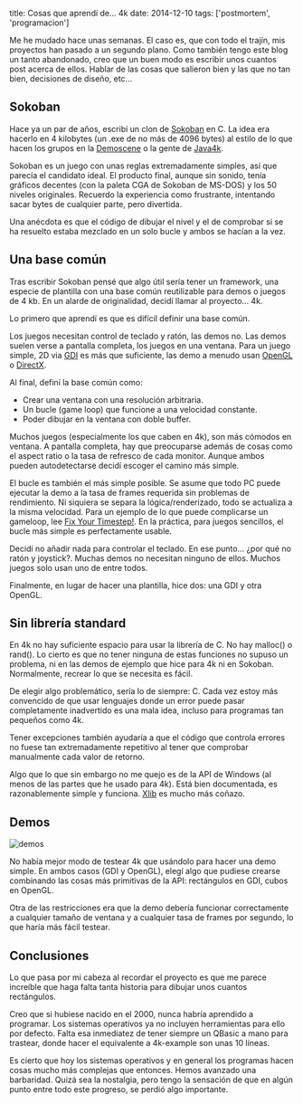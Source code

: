 title: Cosas que aprendí de... 4k
date: 2014-12-10
tags: ['postmortem', 'programacion']

Me he mudado hace unas semanas. El caso es, que con todo el trajín, mis proyectos
han pasado a un segundo plano. Como también tengo este blog un tanto abandonado,
creo que un buen modo es escribir unos cuantos post acerca de ellos. Hablar de las
cosas que salieron bien y las que no tan bien, decisiones de diseño, etc...

## Sokoban

Hace ya un par de años, escribí un clon de [Sokoban][] en C. La idea era hacerlo
en 4 kilobytes (un .exe de no más de 4096 bytes) al estilo de lo que hacen los
grupos en la [Demoscene][] o la gente de [Java4k][].

Sokoban es un juego con unas reglas extremadamente simples, así que parecía el
candidato ideal. El producto final, aunque sin sonido, tenía gráficos decentes
(con la paleta CGA de Sokoban de MS-DOS) y los 50 niveles originales. Recuerdo
la experiencia como frustrante, intentando sacar bytes de cualquier parte,
pero divertida.

Una anécdota es que el código de dibujar el nivel y el de comprobar si se ha
resuelto estaba mezclado en un solo bucle y ambos se hacían a la vez.

[Demoscene]: http://es.wikipedia.org/wiki/Demoscene
[Java4k]: http://www.java4k.com/index.php?action=home
[Sokoban]: http://es.wikipedia.org/wiki/Sokoban

## Una base común

Tras escribir Sokoban pensé que algo útil sería tener un framework, una especie
de plantilla con una base común reutilizable para demos o juegos de 4 kb. En un
alarde de originalidad, decidí llamar al proyecto... 4k.

Lo primero que aprendí es que es difícil definir una base común.

Los juegos necesitan control de teclado y ratón, las demos no. Las demos suelen
verse a pantalla completa, los juegos en una ventana. Para un juego simple, 2D
via [GDI][] es más que suficiente, las demo a menudo usan [OpenGL][] o [DirectX][].

[DirectX]: http://es.wikipedia.org/wiki/DirectX
[GDI]: http://es.wikipedia.org/wiki/Graphics_Device_Interface
[OpenGL]: http://es.wikipedia.org/wiki/OpenGL

Al final, definí la base común como:

* Crear una ventana con una resolución arbitraria.
* Un bucle (game loop) que funcione a una velocidad constante.
* Poder dibujar en la ventana con doble buffer.

Muchos juegos (especialmente los que caben en 4k), son más cómodos en ventana.
A pantalla completa, hay que preocuparse además de cosas como el aspect ratio
o la tasa de refresco de cada monitor. Aunque ambos pueden autodetectarse
decidí escoger el camino más simple.

El bucle es también el más simple posible. Se asume que todo PC puede ejecutar
la demo a la tasa de frames requerida sin problemas de rendimiento. Ni siquiera
se separa la lógica/renderizado, todo se actualiza a la misma velocidad. Para un
ejemplo de lo que puede complicarse un gameloop, lee [Fix Your Timestep!][]. En
la práctica, para juegos sencillos, el bucle más simple es perfectamente usable.

Decidí no añadir nada para controlar el teclado. En ese punto... ¿por qué no ratón
y joystick?. Muchas demos no necesitan ninguno de ellos. Muchos juegos solo usan
uno de entre todos.

Finalmente, en lugar de hacer una plantilla, hice dos: una GDI y otra OpenGL.

[Fix Your Timestep!]: http://gafferongames.com/game-physics/fix-your-timestep/

## Sin librería standard

En 4k no hay suficiente espacio para usar la librería de C. No hay malloc()
o rand(). Lo cierto es que no tener ninguna de estas funciones no
supuso un problema, ni en las demos de ejemplo que hice para 4k ni en Sokoban.
Normalmente, recrear lo que se necesita es fácil.

De elegir algo problemático, sería lo de siempre: C. Cada vez estoy más
convencido de que usar lenguajes donde un error puede pasar completamente
inadvertido es una mala idea, incluso para programas tan pequeños como 4k.

Tener excepciones también ayudaría a que el código que controla errores
no fuese tan extremadamente repetitivo al tener que comprobar manualmente
cada valor de retorno.

Algo que lo que sin embargo no me quejo es de la API de Windows (al menos de
las partes que he usado para 4k). Está bien documentada, es razonablemente
simple y funciona. [Xlib][] es mucho más coñazo.

[Xlib]: http://es.wikipedia.org/wiki/Xlib

## Demos

<img src="{{ url_static('9.png') }}" alt="demos">

No había mejor modo de testear 4k que usándolo para hacer una demo simple.
En ambos casos (GDI y OpenGL), elegí algo que pudiese crearse combinando
las cosas más primitivas de la API: rectángulos en GDI, cubos en OpenGL.

Otra de las restricciones era que la demo debería funcionar correctamente
a cualquier tamaño de ventana y a cualquier tasa de frames por segundo, lo
que haría más fácil testear.

## Conclusiones

Lo que pasa por mi cabeza al recordar el proyecto es que me parece increíble
que haga falta tanta historia para dibujar unos cuantos rectángulos.

Creo que si hubiese nacido en el 2000, nunca habría aprendido a programar.
Los sistemas operativos ya no incluyen herramientas para ello por defecto.
Falta esa inmediatez de tener siempre un QBasic a mano para trastear, donde
hacer el equivalente a 4k-example son unas 10 líneas.

Es cierto que hoy los sistemas operativos y en general los programas hacen
cosas mucho más complejas que entonces. Hemos avanzado una barbaridad. Quizá
sea la nostalgia, pero tengo la sensación de que en algún punto entre todo este
progreso, se perdió algo importante.

